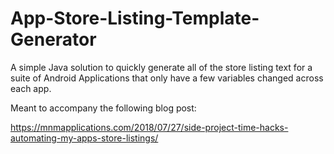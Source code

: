 # App-Store-Listing-Template-Generator
A simple Java solution to quickly generate all of the store listing text for a suite of Android Applications that only have a few variables changed across each app.

Meant to accompany the following blog post:

https://mnmapplications.com/2018/07/27/side-project-time-hacks-automating-my-apps-store-listings/
